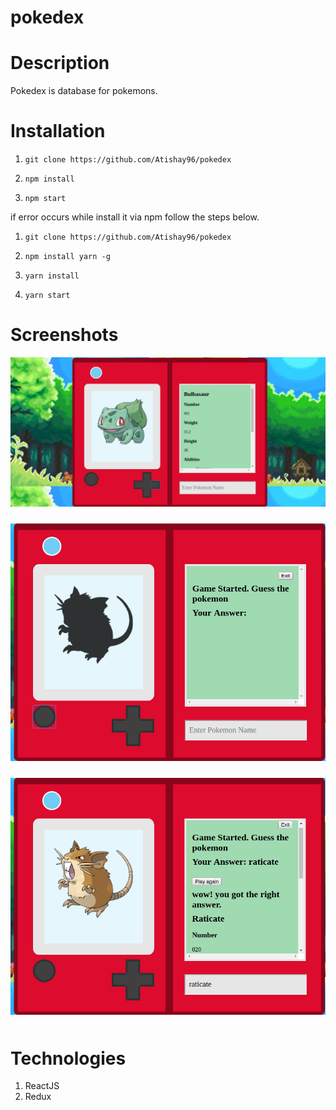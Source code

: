 pokedex
==

Description
==
Pokedex is database for pokemons.

Installation
==

1. `git clone https://github.com/Atishay96/pokedex`

2. `npm install`

3. `npm start`


if error occurs while install it via npm follow the steps below.

1. `git clone https://github.com/Atishay96/pokedex`

2. `npm install yarn -g`

3. `yarn install`

4. `yarn start`

Screenshots
==

<p align="center"><img src="https://github.com/Atishay96/pokedex/blob/master/static/Screenshot-1.png" style="height:700;margin-bottom:10px;" width="600"/></p>

<p align="center"><img src="https://github.com/Atishay96/pokedex/blob/master/static/Screenshot-2.png" style="height:700;margin-bottom:10px;" width="600"/></p>

<p align="center"><img src="https://github.com/Atishay96/pokedex/blob/master/static/Screenshot-3.png" style="height:700;margin-bottom:10px;" width="600"/></p>

Technologies
==

1. ReactJS
2. Redux
